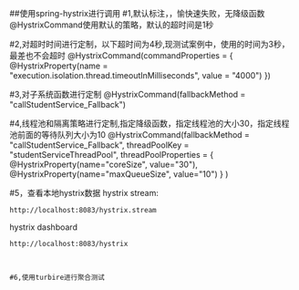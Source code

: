 ##使用spring-hystrix进行调用
#1,默认标注，，愉快速失败，无降级函数
@HystrixCommand使用默认的策略，默认的超时间是1秒

#2,对超时时间进行定制，以下超时间为4秒,现测试案例中，使用的时间为3秒，最差也不会超时
@HystrixCommand(commandProperties = {
	@HystrixProperty(name = "execution.isolation.thread.timeoutInMilliseconds", value = "4000") })
    		
#3,对子系统函数进行定制
@HystrixCommand(fallbackMethod = "callStudentService_Fallback")


#4,线程池和隔离策略进行定制,指定降级函数，指定线程池的大小30，指定线程池前面的等待队列大小为10
	@HystrixCommand(fallbackMethod = "callStudentService_Fallback",
			threadPoolKey = "studentServiceThreadPool",
			threadPoolProperties = {
					@HystrixProperty(name="coreSize", value="30"),
					@HystrixProperty(name="maxQueueSize", value="10")
			}
			)

#5，查看本地hystrix数据
hystrix stream:
```
http://localhost:8083/hystrix.stream
```

hystrix dashboard 
```
http://localhost:8083/hystrix



#6,使用turbire进行聚合测试